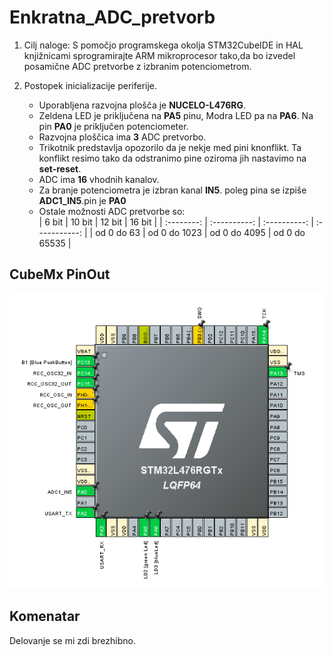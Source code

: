# Enkratna_ADC_pretvorb

1. Cilj naloge: S pomočjo programskega okolja STM32CubeIDE in HAL knjižnicami sprogramirajte 
   ARM mikroprocesor tako,da bo izvedel posamične ADC pretvorbe z izbranim potenciometrom.

2. Postopek inicializacije periferije.  
    -  Uporabljena razvojna plošča je **NUCELO-L476RG**.  
    - Zeldena LED je priključena na **PA5** pinu, Modra LED pa na **PA6**. Na pin **PA0** je priključen potenciometer.  
    - Razvojna ploščica ima **3** ADC  pretvorbo.  
    - Trikotnik predstavlja opozorilo da je nekje med pini knonflikt. Ta konflikt resimo tako da odstranimo pine oziroma jih nastavimo na **set-reset**.  
    - ADC ima **16** vhodnih kanalov.  
    - Za branje potenciometra je izbran kanal **IN5**. poleg pina se izpiše **ADC1_IN5**.pin je **PA0**  
    - Ostale možnosti ADC pretvorbe so:  
      |   6 bit    |    10 bit    |    12 bit    |    16 bit     |
      | :--------: | :----------: | :----------: | :-----------: |
      | od 0 do 63 | od 0 do 1023 | od 0 do 4095 | od 0 do 65535 |

## CubeMx PinOut      
![PinOut](Media/CubeMx_PinOut.png)

## Komenatar
Delovanje se mi zdi brezhibno.  